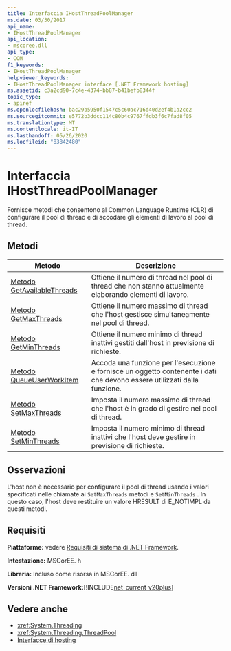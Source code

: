 ```yaml
---
title: Interfaccia IHostThreadPoolManager
ms.date: 03/30/2017
api_name:
- IHostThreadPoolManager
api_location:
- mscoree.dll
api_type:
- COM
f1_keywords:
- IHostThreadPoolManager
helpviewer_keywords:
- IHostThreadPoolManager interface [.NET Framework hosting]
ms.assetid: c3a2cd90-7c4e-4374-bb87-b41befb8344f
topic_type:
- apiref
ms.openlocfilehash: bac29b5950f1547c5c60ac716d40d2ef4b1a2cc2
ms.sourcegitcommit: e5772b3ddcc114c80b4c9767ffdb3f6c7fad8f05
ms.translationtype: MT
ms.contentlocale: it-IT
ms.lasthandoff: 05/26/2020
ms.locfileid: "83842480"
---
```

# <a name="ihostthreadpoolmanager-interface"></a>Interfaccia IHostThreadPoolManager
Fornisce metodi che consentono al Common Language Runtime (CLR) di configurare il pool di thread e di accodare gli elementi di lavoro al pool di thread.  
  
## <a name="methods"></a>Metodi  
  
|Metodo|Descrizione|  
|------------|-----------------|  
|[Metodo GetAvailableThreads](ihostthreadpoolmanager-getavailablethreads-method.md)|Ottiene il numero di thread nel pool di thread che non stanno attualmente elaborando elementi di lavoro.|  
|[Metodo GetMaxThreads](ihostthreadpoolmanager-getmaxthreads-method.md)|Ottiene il numero massimo di thread che l'host gestisce simultaneamente nel pool di thread.|  
|[Metodo GetMinThreads](ihostthreadpoolmanager-getminthreads-method.md)|Ottiene il numero minimo di thread inattivi gestiti dall'host in previsione di richieste.|  
|[Metodo QueueUserWorkItem](ihostthreadpoolmanager-queueuserworkitem-method.md)|Accoda una funzione per l'esecuzione e fornisce un oggetto contenente i dati che devono essere utilizzati dalla funzione.|  
|[Metodo SetMaxThreads](ihostthreadpoolmanager-setmaxthreads-method.md)|Imposta il numero massimo di thread che l'host è in grado di gestire nel pool di thread.|  
|[Metodo SetMinThreads](ihostthreadpoolmanager-setminthreads-method.md)|Imposta il numero minimo di thread inattivi che l'host deve gestire in previsione di richieste.|  
  
## <a name="remarks"></a>Osservazioni  
 L'host non è necessario per configurare il pool di thread usando i valori specificati nelle chiamate ai `SetMaxThreads` metodi e `SetMinThreads` . In questo caso, l'host deve restituire un valore HRESULT di E_NOTIMPL da questi metodi.  
  
## <a name="requirements"></a>Requisiti  
 **Piattaforme:** vedere [Requisiti di sistema di .NET Framework](../../get-started/system-requirements.md).  
  
 **Intestazione:** MSCorEE. h  
  
 **Libreria:** Incluso come risorsa in MSCorEE. dll  
  
 **Versioni .NET Framework:**[!INCLUDE[net_current_v20plus](../../../../includes/net-current-v20plus-md.md)]  
  
## <a name="see-also"></a>Vedere anche

- <xref:System.Threading>
- <xref:System.Threading.ThreadPool>
- [Interfacce di hosting](hosting-interfaces.md)
